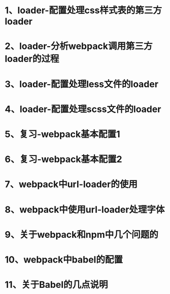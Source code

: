 # 1、loader-配置处理css样式表的第三方loader
# 2、loader-分析webpack调用第三方loader的过程
# 3、loader-配置处理less文件的loader
# 4、loader-配置处理scss文件的loader
# 5、复习-webpack基本配置1
# 6、复习-webpack基本配置2
# 7、webpack中url-loader的使用
# 8、webpack中使用url-loader处理字体
# 9、关于webpack和npm中几个问题的
# 10、webpack中babel的配置
# 11、关于Babel的几点说明